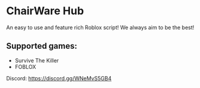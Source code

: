 # ChairWare Hub
An easy to use and feature rich Roblox script! We always aim to be the best!

## Supported games:
- Survive The Killer
- FOBLOX

Discord: https://discord.gg/WNeMvS5GB4
